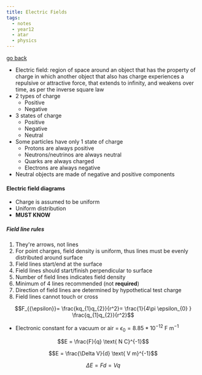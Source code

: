 ```yaml
---
title: Electric Fields
tags:
  - notes
  - year12
  - atar
  - physics
---
```


[go back](12Subjects/12Physics.md)

- Electric field: region of space around an object that has the property of charge in which another object that also has charge experiences a repulsive or attractive force, that extends to infinity, and weakens over time, as per the inverse square law
- 2 types of charge
	- Positive 
	- Negative
- 3 states of charge
	- Positive
	- Negative
	- Neutral
- Some particles have only 1 state of charge
	- Protons are always positive
	- Neutrons/neutrinos are always neutral
	- Quarks are always charged
	- Electrons are always negative
- Neutral objects are made of negative and positive components

#### Electric field diagrams
- Charge is assumed to be uniform
- Uniform distribution
- **MUST KNOW**

##### Field line rules
1. They're arrows, not lines
2. For point charges, field density is uniform, thus lines must be evenly distributed around surface
3. Field lines start/end at the surface
4. Field lines should start/finish perpendicular to surface
5. Number of field lines indicates field density
6. Minimum of 4 lines recommended (not **required**)
7. Direction of field lines are determined by hypothetical test charge
8. Field lines cannot touch or cross

$$F_{{\epsilon}}= \frac{kq_{1}q_{2}}{r^2}= \frac{1}{4\pi \epsilon_{0} } \frac{q_{1}q_{2}}{r^2}$$

- Electronic constant for a vacuum or air = $\epsilon_{0} = 8.85*10^{-12} \text{ F m}^{-1}$  


$$E = \frac{F}{q} \text{ N C}^{-1}$$

$$E = \frac{\Delta V}{d} \text{ V m}^{-1}$$

$$\Delta E=Fd=Vq$$